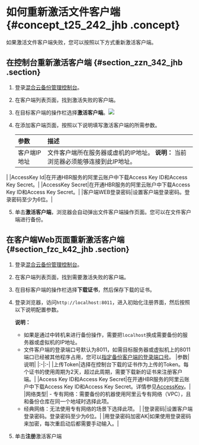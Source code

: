 # 如何重新激活文件客户端 {#concept_t25_242_jhb .concept}

如果激活文件客户端失败，您可以按照以下方式重新激活客户端。

## 在控制台重新激活客户端 {#section_zzn_342_jhb .section}

1.  登录[混合云备份管理控制台](https://hbr.console.aliyun.com)。
2.  在客户端列表页面，找到激活失败的客户端。
3.  在目标客户端的操作栏选择**激活客户端**。![](http://static-aliyun-doc.oss-cn-hangzhou.aliyuncs.com/assets/img/155243/156474019443535_zh-CN.png)
4.  在添加客户端页面，按照以下说明填写激活客户端的所需参数。

    |参数|描述|
    |:-|:-|
    |客户端IP地址|文件客户端所在服务器或虚机的IP地址。 **说明：** 当前浏览器必须能够连接到此IP地址。

 |
    |AccessKey Id|在开通HBR服务的阿里云账户中下载Access Key ID和Access Key Secret。|
    |AccessKey Secret|在开通HBR服务的阿里云账户中下载Access Key ID和Access Key Secret。|
    |客户端WEB登录密码|设置客户端登录密码。登录密码至少为6位。|

5.  单击**激活客户端**，浏览器会自动弹出文件客户端操作页面。您可以在文件客户端进行备份。

## 在客户端Web页面重新激活客户端 {#section_fzc_k42_jhb .section}

1.  登录[混合云备份管理控制台](https://hbr.console.aliyun.com)。
2.  在客户端列表页面，找到需要激活失败的客户端。
3.  在目标客户端的操作栏选择**下载证书**，然后保存下载的证书。
4.  登录浏览器，访问`http://localhost:8011`，进入初始化注册界面，然后按照以下说明配置参数。

    **说明：** 

    -   如果是通过中转机来进行备份操作，需要把`localhost`换成需要备份的服务器或虚拟机的IP地址。
    -   文件客户端的登录端口号默认为8011，如需目标服务器或虚拟机上的8011端口已经被其他程序占用，您可以[指定备份客户端的登录端口号](cn.zh-CN/常见问题/本地备份相关问题/如何修改文件备份客户端的登录端口？.md)。
    |参数|说明|
    |:-|:-|
    |上传Token|选择在控制台下载的证书作为上传的Token。每个证书的使用周期为2天，超过此周期，需要下载新的证书来注册客户端。|
    |Access Key ID和Access Key Secret|在开通HBR服务的阿里云账户中下载Access Key ID和Access Key Secret。详情参见[AccessKey](cn.zh-CN/常见问题/一般性问题/为RAM用户创建AccessKey.md)。|
    |网络类型|     -   专有网络：需要备份的机器使用阿里云专有网络（VPC），且和备份仓库在同一个地域时选择此项。
    -   经典网络：无法使用专有网络的场景下选择此项。
 |
    |登录密码|设置客户端登录密码。登录密码至少为6位。|
    |用登录密码加密AK|如果使用登录密码来加密，每次重启动后都需要手动输入。|

5.  单击**注册**激活客户端

